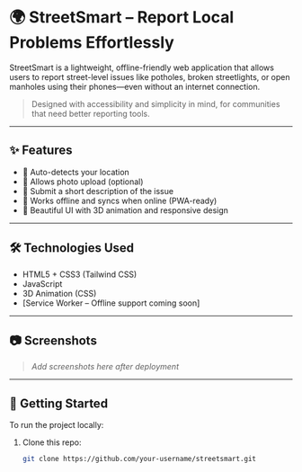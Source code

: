 # 🌍 StreetSmart – Report Local Problems Effortlessly

StreetSmart is a lightweight, offline-friendly web application that allows users to report street-level issues like potholes, broken streetlights, or open manholes using their phones—even without an internet connection.

> Designed with accessibility and simplicity in mind, for communities that need better reporting tools.

---

## ✨ Features

- 📍 Auto-detects your location
- 📸 Allows photo upload (optional)
- 📝 Submit a short description of the issue
- 📡 Works offline and syncs when online (PWA-ready)
- 🎨 Beautiful UI with 3D animation and responsive design

---

## 🛠 Technologies Used

- HTML5 + CSS3 (Tailwind CSS)
- JavaScript
- 3D Animation (CSS)
- [Service Worker – Offline support coming soon]

---

## 📷 Screenshots

> _Add screenshots here after deployment_

---

## 🚀 Getting Started

To run the project locally:

1. Clone this repo:
   ```bash
   git clone https://github.com/your-username/streetsmart.git
